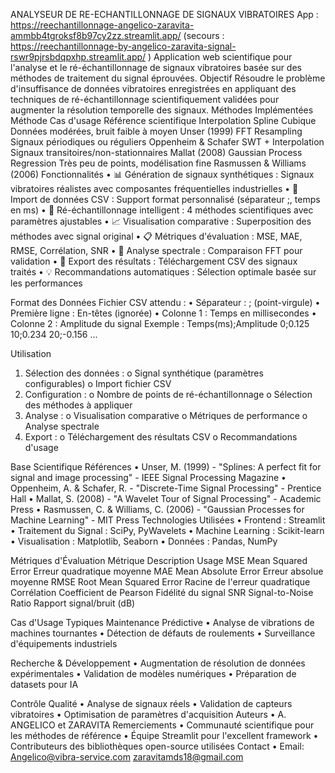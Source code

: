 ANALYSEUR DE RE-ECHANTILLONNAGE DE SIGNAUX VIBRATOIRES
App : https://reechantillonnage-angelico-zaravita-ammbb4tgroksf8b97cy2zz.streamlit.app/ (secours : https://reechantillonnage-by-angelico-zaravita-signal-rswr9pjrsbdqpxhp.streamlit.app/ )
Application web scientifique pour l'analyse et le ré-échantillonnage de signaux vibratoires basée sur des méthodes de traitement du signal éprouvées.
 Objectif
Résoudre le problème d'insuffisance de données vibratoires enregistrées en appliquant des techniques de ré-échantillonnage scientifiquement validées pour augmenter la résolution temporelle des signaux.
 Méthodes Implémentées
 Méthode                                	Cas d'usage	Référence scientifique
Interpolation Spline Cubique	Données modérées, bruit faible à moyen	Unser (1999)
FFT Resampling	Signaux périodiques ou réguliers	Oppenheim & Schafer
SWT + Interpolation	Signaux transitoires/non-stationnaires	Mallat (2008)
Gaussian Process Regression	Très peu de points, modélisation fine	Rasmussen & Williams (2006)
Fonctionnalités
•	📊 Génération de signaux synthétiques : Signaux vibratoires réalistes avec composantes fréquentielles industrielles
•	📁 Import de données CSV : Support format personnalisé (séparateur ;, temps en ms)
•	🔄 Ré-échantillonnage intelligent : 4 méthodes scientifiques avec paramètres ajustables
•	📈 Visualisation comparative : Superposition des méthodes avec signal original
•	📋 Métriques d'évaluation : MSE, MAE, RMSE, Corrélation, SNR
•	🌊 Analyse spectrale : Comparaison FFT pour validation
•	💾 Export des résultats : Téléchargement CSV des signaux traités
•	💡 Recommandations automatiques : Sélection optimale basée sur les performances


Format des Données
Fichier CSV attendu :
•	Séparateur : ; (point-virgule)
•	Première ligne : En-têtes (ignorée)
•	Colonne 1 : Temps en millisecondes
•	Colonne 2 : Amplitude du signal
Exemple :
Temps(ms);Amplitude
0;0.125
10;0.234
20;-0.156
...

Utilisation
1.	Sélection des données :
o	Signal synthétique (paramètres configurables)
o	Import fichier CSV
2.	Configuration :
o	Nombre de points de ré-échantillonnage
o	Sélection des méthodes à appliquer
3.	Analyse :
o	Visualisation comparative
o	Métriques de performance
o	Analyse spectrale
4.	Export :
o	Téléchargement des résultats CSV
o	Recommandations d'usage
 
 
 Base Scientifique
Références
•	Unser, M. (1999) - "Splines: A perfect fit for signal and image processing" - IEEE Signal Processing Magazine
•	Oppenheim, A. & Schafer, R. - "Discrete-Time Signal Processing" - Prentice Hall
•	Mallat, S. (2008) - "A Wavelet Tour of Signal Processing" - Academic Press
•	Rasmussen, C. & Williams, C. (2006) - "Gaussian Processes for Machine Learning" - MIT Press
 Technologies Utilisées
•	Frontend : Streamlit
•	Traitement du Signal : SciPy, PyWavelets
•	Machine Learning : Scikit-learn
•	Visualisation : Matplotlib, Seaborn
•	Données : Pandas, NumPy

Métriques d'Évaluation
Métrique	Description	Usage
MSE	Mean Squared Error	Erreur quadratique moyenne
MAE	Mean Absolute Error	Erreur absolue moyenne
RMSE	Root Mean Squared Error	Racine de l'erreur quadratique
Corrélation	Coefficient de Pearson	Fidélité du signal
SNR	Signal-to-Noise Ratio	Rapport signal/bruit (dB)


Cas d'Usage Typiques
Maintenance Prédictive
•	Analyse de vibrations de machines tournantes
•	Détection de défauts de roulements
•	Surveillance d'équipements industriels

Recherche & Développement
•	Augmentation de résolution de données expérimentales
•	Validation de modèles numériques
•	Préparation de datasets pour IA


Contrôle Qualité
•	Analyse de signaux réels
•	Validation de capteurs vibratoires
•	Optimisation de paramètres d'acquisition
Auteurs
•	A. ANGELICO et ZARAVITA 
Remerciements
•	Communauté scientifique pour les méthodes de référence
•	Équipe Streamlit pour l'excellent framework
•	Contributeurs des bibliothèques open-source utilisées
Contact
•	Email: Angelico@vibra-service.com   zaravitamds18@gmail.com 


